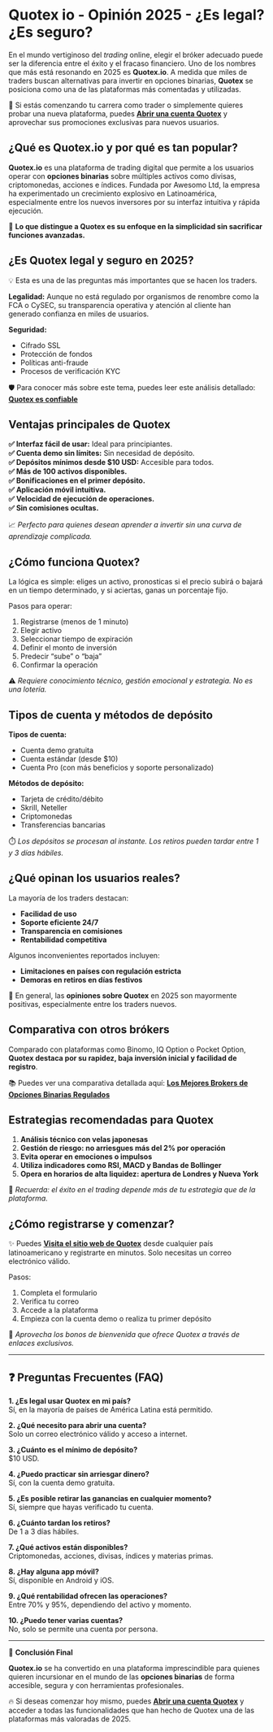 # **Quotex io - Opinión 2025 - ¿Es legal? ¿Es seguro?**

En el mundo vertiginoso del *trading* online, elegir el bróker adecuado puede ser la diferencia entre el éxito y el fracaso financiero. Uno de los nombres que más está resonando en 2025 es **Quotex.io**. A medida que miles de traders buscan alternativas para invertir en opciones binarias, **Quotex** se posiciona como una de las plataformas más comentadas y utilizadas.

📌 Si estás comenzando tu carrera como trader o simplemente quieres probar una nueva plataforma, puedes [**Abrir una cuenta Quotex**](https://broker-qx.pro/sign-up/?lid=933307) y aprovechar sus promociones exclusivas para nuevos usuarios.

## ¿Qué es Quotex.io y por qué es tan popular?

**Quotex.io** es una plataforma de trading digital que permite a los usuarios operar con **opciones binarias** sobre múltiples activos como divisas, criptomonedas, acciones e índices. Fundada por Awesomo Ltd, la empresa ha experimentado un crecimiento explosivo en Latinoamérica, especialmente entre los nuevos inversores por su interfaz intuitiva y rápida ejecución.

📣 **Lo que distingue a Quotex es su enfoque en la simplicidad sin sacrificar funciones avanzadas.**

## ¿Es Quotex legal y seguro en 2025?

💡 Esta es una de las preguntas más importantes que se hacen los traders.

**Legalidad:** Aunque no está regulado por organismos de renombre como la FCA o CySEC, su transparencia operativa y atención al cliente han generado confianza en miles de usuarios.

**Seguridad:**  
- Cifrado SSL  
- Protección de fondos  
- Políticas anti-fraude  
- Procesos de verificación KYC  

🛡️ Para conocer más sobre este tema, puedes leer este análisis detallado: [**Quotex es confiable**](http://github.com/JulieSEOgg/Opciones-binarias/blob/main/Quotex%20es%20confiable%3F%20Opiniones%20sobre%20el%20br%C3%B3ker%20en%202025.md)

## Ventajas principales de Quotex

**✅ Interfaz fácil de usar:** Ideal para principiantes.  
**✅ Cuenta demo sin límites:** Sin necesidad de depósito.  
**✅ Depósitos mínimos desde $10 USD:** Accesible para todos.  
**✅ Más de 100 activos disponibles.**  
**✅ Bonificaciones en el primer depósito.**  
**✅ Aplicación móvil intuitiva.**  
**✅ Velocidad de ejecución de operaciones.**  
**✅ Sin comisiones ocultas.**

📈 *Perfecto para quienes desean aprender a invertir sin una curva de aprendizaje complicada.*

## ¿Cómo funciona Quotex?

La lógica es simple: eliges un activo, pronosticas si el precio subirá o bajará en un tiempo determinado, y si aciertas, ganas un porcentaje fijo.

Pasos para operar:

1. Registrarse (menos de 1 minuto)  
2. Elegir activo  
3. Seleccionar tiempo de expiración  
4. Definir el monto de inversión  
5. Predecir “sube” o “baja”  
6. Confirmar la operación  

⚠️ *Requiere conocimiento técnico, gestión emocional y estrategia. No es una lotería.*

## Tipos de cuenta y métodos de depósito

**Tipos de cuenta:**  
- Cuenta demo gratuita  
- Cuenta estándar (desde $10)  
- Cuenta Pro (con más beneficios y soporte personalizado)

**Métodos de depósito:**  
- Tarjeta de crédito/débito  
- Skrill, Neteller  
- Criptomonedas  
- Transferencias bancarias

⏱️ *Los depósitos se procesan al instante. Los retiros pueden tardar entre 1 y 3 días hábiles.*

## ¿Qué opinan los usuarios reales?

La mayoría de los traders destacan:

- **Facilidad de uso**  
- **Soporte eficiente 24/7**  
- **Transparencia en comisiones**  
- **Rentabilidad competitiva**

Algunos inconvenientes reportados incluyen:

- **Limitaciones en países con regulación estricta**  
- **Demoras en retiros en días festivos**

💬 En general, las **opiniones sobre Quotex** en 2025 son mayormente positivas, especialmente entre los traders nuevos.

## Comparativa con otros brókers

Comparado con plataformas como Binomo, IQ Option o Pocket Option, **Quotex destaca por su rapidez, baja inversión inicial y facilidad de registro**.

📚 Puedes ver una comparativa detallada aquí: [**Los Mejores Brokers de Opciones Binarias Regulados**](https://github.com/JulieSEOgg/Opciones-binarias/blob/main/Los%20Mejores%20Brokers%20de%20Opciones%20Binarias%20Regulados.md)

## Estrategias recomendadas para Quotex

1. **Análisis técnico con velas japonesas**  
2. **Gestión de riesgo: no arriesgues más del 2% por operación**  
3. **Evita operar en emociones o impulsos**  
4. **Utiliza indicadores como RSI, MACD y Bandas de Bollinger**  
5. **Opera en horarios de alta liquidez: apertura de Londres y Nueva York**

📌 *Recuerda: el éxito en el trading depende más de tu estrategia que de la plataforma.*

## ¿Cómo registrarse y comenzar?

✨ Puedes [**Visita el sitio web de Quotex**](https://broker-qx.pro/?lid=933306) desde cualquier país latinoamericano y registrarte en minutos. Solo necesitas un correo electrónico válido.

Pasos:

1. Completa el formulario  
2. Verifica tu correo  
3. Accede a la plataforma  
4. Empieza con la cuenta demo o realiza tu primer depósito

🧠 *Aprovecha los bonos de bienvenida que ofrece Quotex a través de enlaces exclusivos.*

---

## ❓ Preguntas Frecuentes (FAQ)

**1. ¿Es legal usar Quotex en mi país?**  
Sí, en la mayoría de países de América Latina está permitido.

**2. ¿Qué necesito para abrir una cuenta?**  
Solo un correo electrónico válido y acceso a internet.

**3. ¿Cuánto es el mínimo de depósito?**  
$10 USD.

**4. ¿Puedo practicar sin arriesgar dinero?**  
Sí, con la cuenta demo gratuita.

**5. ¿Es posible retirar las ganancias en cualquier momento?**  
Sí, siempre que hayas verificado tu cuenta.

**6. ¿Cuánto tardan los retiros?**  
De 1 a 3 días hábiles.

**7. ¿Qué activos están disponibles?**  
Criptomonedas, acciones, divisas, índices y materias primas.

**8. ¿Hay alguna app móvil?**  
Sí, disponible en Android y iOS.

**9. ¿Qué rentabilidad ofrecen las operaciones?**  
Entre 70% y 95%, dependiendo del activo y momento.

**10. ¿Puedo tener varias cuentas?**  
No, solo se permite una cuenta por persona.

---

🎯 **Conclusión Final**

**Quotex.io** se ha convertido en una plataforma imprescindible para quienes quieren incursionar en el mundo de las **opciones binarias** de forma accesible, segura y con herramientas profesionales.

🔥 Si deseas comenzar hoy mismo, puedes [**Abrir una cuenta Quotex**](https://broker-qx.pro/sign-up/?lid=933307) y acceder a todas las funcionalidades que han hecho de Quotex una de las plataformas más valoradas de 2025.

